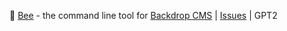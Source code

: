:bee: [Bee](https://github.com/systemhorizons/test-wiki-version-control) - the command line tool for [Backdrop CMS](https://backdropcms.org) | [Issues](https://github.com/systemhorizons/test-wiki-version-control/issues) | GPT2
